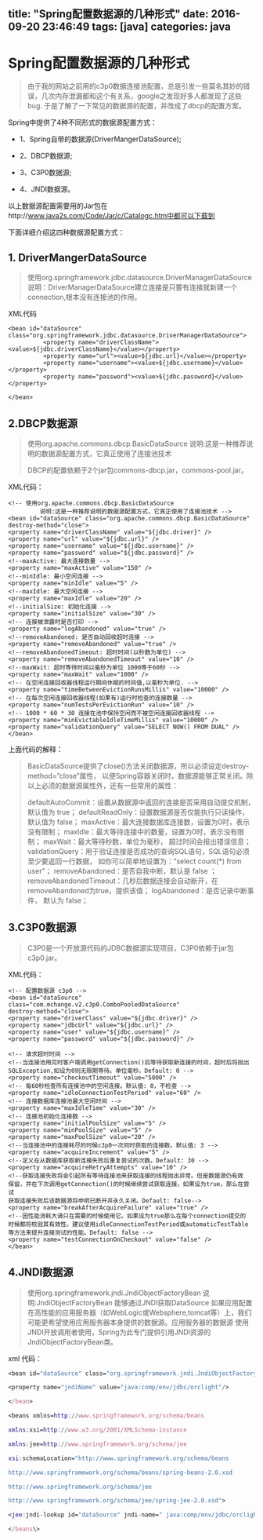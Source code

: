

title: "Spring配置数据源的几种形式"
date: 2016-09-20   23:46:49
tags: [java]
categories: java
---

# Spring配置数据源的几种形式

> 由于我的网站之前用的c3p0数据连接池配置，总是引发一些莫名其妙的错误，几次内存泄漏都和这个有关系，google之发现好多人都发现了这些bug.
> 于是了解了一下常见的数据源的配置，并改成了dbcp的配置方案。

Spring中提供了4种不同形式的数据源配置方式：

 - 1、Spring自带的数据源(DriverMangerDataSource);

 - 2、DBCP数据源;

 - 3、C3P0数据源;

 - 4、JNDI数据源。

以上数据源配置需要用的Jar包在http://www.java2s.com/Code/Jar/c/Catalogc.htm中都可以下载到

下面详细介绍这四种数据源配置方式：

## 1. DriverMangerDataSource

> 使用org.springframework.jdbc.datasource.DriverManagerDataSource
> 说明：DriverManagerDataSource建立连接是只要有连接就新建一个connection,根本没有连接池的作用。

XML代码

``` vbscript-html
<bean id="dataSource" class="org.springframework.jdbc.datasource.DriverManagerDataSource"> 
          <property name="driverClassName"><value>${jdbc.driverClassName}</value></property> 
          <property name="url"><value>${jdbc.url}</value></property> 
          <property name="username"><value>${jdbc.username}</value></property> 
          <property name="password"><value>${jdbc.password}</value></property> 

</bean> 
```

## 2.DBCP数据源

> 使用org.apache.commons.dbcp.BasicDataSource
> 说明:这是一种推荐说明的数据源配置方式，它真正使用了连接池技术
> 
> DBCP的配置依赖于2个jar包commons-dbcp.jar，commons-pool.jar。

XML代码：

``` vbscript-html
<!-- 使用org.apache.commons.dbcp.BasicDataSource   
         说明:这是一种推荐说明的数据源配置方式，它真正使用了连接池技术 -->
<bean id="dataSource" class="org.apache.commons.dbcp.BasicDataSource"
destroy-method="close">
<property name="driverClassName" value="${jdbc.driver}" />
<property name="url" value="${jdbc.url}" />
<property name="username" value="${jdbc.username}" />
<property name="password" value="${jdbc.password}" />
<!--maxActive: 最大连接数量 -->
<property name="maxActive" value="150" />
<!--minIdle: 最小空闲连接 -->
<property name="minIdle" value="5" />
<!--maxIdle: 最大空闲连接 -->
<property name="maxIdle" value="20" />
<!--initialSize: 初始化连接 -->
<property name="initialSize" value="30" />
<!-- 连接被泄露时是否打印 -->
<property name="logAbandoned" value="true" />
<!--removeAbandoned: 是否自动回收超时连接 -->
<property name="removeAbandoned" value="true" />
<!--removeAbandonedTimeout: 超时时间(以秒数为单位) -->
<property name="removeAbandonedTimeout" value="10" />
<!--maxWait: 超时等待时间以毫秒为单位 1000等于60秒 -->
<property name="maxWait" value="1000" />
<!-- 在空闲连接回收器线程运行期间休眠的时间值,以毫秒为单位. -->
<property name="timeBetweenEvictionRunsMillis" value="10000" />
<!-- 在每次空闲连接回收器线程(如果有)运行时检查的连接数量 -->
<property name="numTestsPerEvictionRun" value="10" />
<!-- 1000 * 60 * 30 连接在池中保持空闲而不被空闲连接回收器线程 -->
<property name="minEvictableIdleTimeMillis" value="10000" />
<property name="validationQuery" value="SELECT NOW() FROM DUAL" />
</bean>
```


上面代码的解释：

> BasicDataSource提供了close()方法关闭数据源，所以必须设定destroy-method=”close”属性，
> 以便Spring容器关闭时，数据源能够正常关闭。除以上必须的数据源属性外，还有一些常用的属性：
> 
> defaultAutoCommit：设置从数据源中返回的连接是否采用自动提交机制，默认值为 true；
> defaultReadOnly：设置数据源是否仅能执行只读操作， 默认值为 false；
> maxActive：最大连接数据库连接数，设置为0时，表示没有限制； maxIdle：最大等待连接中的数量，设置为0时，表示没有限制；
> maxWait：最大等待秒数，单位为毫秒， 超过时间会报出错误信息；
> validationQuery：用于验证连接是否成功的查询SQL语句，SQL语句必须至少要返回一行数据，
> 如你可以简单地设置为：“select count(*) from user”； removeAbandoned：是否自我中断，默认是
> false ；
> removeAbandonedTimeout：几秒后数据连接会自动断开，在removeAbandoned为true，提供该值；
> logAbandoned：是否记录中断事件， 默认为 false；


<!--more-->

## 3.C3P0数据源

> C3P0是一个开放源代码的JDBC数据源实现项目，C3P0依赖于jar包c3p0.jar。

XML代码：

``` vbscript-html
<!-- 配置数据源 c3p0 -->
<bean id="dataSource" class="com.mchange.v2.c3p0.ComboPooledDataSource"
destroy-method="close">
<property name="driverClass" value="${jdbc.driver}" />
<property name="jdbcUrl" value="${jdbc.url}" />
<property name="user" value="${jdbc.username}" />
<property name="password" value="${jdbc.password}" />

<!-- 请求超时时间 -->
<!--当连接池用完时客户端调用getConnection()后等待获取新连接的时间，超时后将抛出
SQLException,如设为0则无限期等待。单位毫秒。Default: 0 -->
<property name="checkoutTimeout" value="5000" />
<!-- 每60秒检查所有连接池中的空闲连接。默认值: 0，不检查 -->
<property name="idleConnectionTestPeriod" value="60" />
<!-- 连接数据库连接池最大空闲时间 -->
<property name="maxIdleTime" value="30" />
<!-- 连接池初始化连接数 -->
<property name="initialPoolSize" value="5" />
<property name="minPoolSize" value="5" />
<property name="maxPoolSize" value="20" />
<!--当连接池中的连接耗尽的时候c3p0一次同时获取的连接数。默认值: 3 -->
<property name="acquireIncrement" value="5" />
<!--定义在从数据库获取新连接失败后重复尝试的次数。Default: 30 -->
<property name="acquireRetryAttempts" value="10" />
<!--获取连接失败将会引起所有等待连接池来获取连接的线程抛出异常。但是数据源仍有效
保留，并在下次调用getConnection()的时候继续尝试获取连接。如果设为true，那么在尝试
获取连接失败后该数据源将申明已断开并永久关闭。Default: false-->
<property name="breakAfterAcquireFailure" value="true" />
<!--因性能消耗大请只在需要的时候使用它。如果设为true那么在每个connection提交的
时候都将校验其有效性。建议使用idleConnectionTestPeriod或automaticTestTable
等方法来提升连接测试的性能。Default: false -->
<property name="testConnectionOnCheckout" value="false" />
</bean>
```


## 4.JNDI数据源

> 使用org.springframework.jndi.JndiObjectFactoryBean
> 说明:JndiObjectFactoryBean 能够通过JNDI获取DataSource
> 如果应用配置在高性能的应用服务器（如WebLogic或Websphere,tomcat等）上，我们可能更希望使用应用服务器本身提供的数据源。应用服务器的数据源
> 使用JNDI开放调用者使用，Spring为此专门提供引用JNDI资源的JndiObjectFactoryBean类。

xml 代码：

``` nix
<bean id="dataSource" class="org.springframework.jndi.JndiObjectFactoryBean">

<property name="jndiName" value="java:comp/env/jdbc/orclight"/>        

</bean>

<beans xmlns=http://www.springframework.org/schema/beans

xmlns:xsi=http://www.w3.org/2001/XMLSchema-instance

xmlns:jee=http://www.springframework.org/schema/jee

xsi:schemaLocation="http://www.springframework.org/schema/beans

http://www.springframework.org/schema/beans/spring-beans-2.0.xsd

http://www.springframework.org/schema/jee

http://www.springframework.org/schema/jee/spring-jee-2.0.xsd">

<jee:jndi-lookup id="dataSource" jndi-name=" java:comp/env/jdbc/orclight"/>

</beans\>
```
